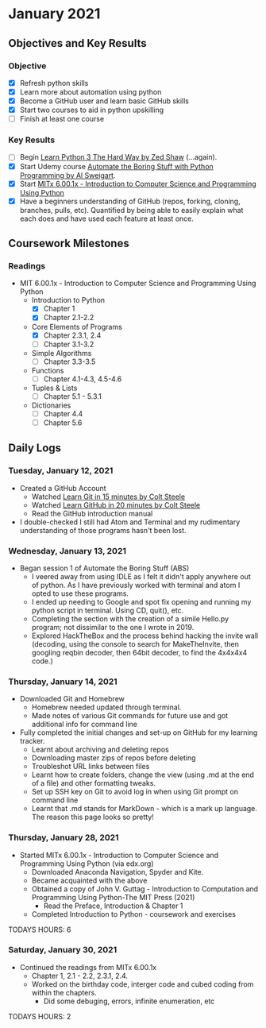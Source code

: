 # January 2021

## Objectives and Key Results

### Objective
- [x] Refresh python skills
- [x] Learn more about automation using python
- [x] Become a GitHub user and learn basic GitHub skills
- [x] Start two courses to aid in python upskilling
- [ ] Finish at least one course

### Key Results
- [ ] Begin [Learn Python 3 The Hard Way by Zed Shaw](https://shop.learncodethehardway.org/access/buy/9/) (...again).
- [x] Start Udemy course [Automate the Boring Stuff with Python Programming by Al Sweigart](https://www.udemy.com/course/automate/).
- [x] Start [MITx 6.00.1x - Introduction to Computer Science and Programming Using Python](https://www.edx.org/course/introduction-to-computer-science-and-programming-7)
- [x] Have a beginners understanding of GitHub (repos, forking, cloning, branches, pulls, etc). Quantified by being able to easily explain what each does and have used each feature at least once.

## Coursework Milestones

### Readings
- MIT 6.00.1x - Introduction to Computer Science and Programming Using Python
  - Introduction to Python
    - [x] Chapter 1
    - [x] Chapter 2.1-2.2			
  - Core Elements of Programs	
    - [x] Chapter 2.3.1, 2.4
    - [ ] Chapter 3.1-3.2
  - Simple Algorithms
    - [ ] Chapter 3.3-3.5
  - Functions
    - [ ] Chapter 4.1-4.3, 4.5-4.6
  - Tuples & Lists
    - [ ] Chapter 5.1 - 5.3.1
  - Dictionaries
    - [ ] Chapter 4.4
    - [ ] Chapter 5.6

## Daily Logs

### Tuesday, January 12, 2021
- Created a GitHub Account
  - Watched [Learn Git in 15 minutes by Colt Steele](https://www.youtube.com/watch?v=USjZcfj8yxE)
  - Watched [Learn GitHub in 20 minutes by Colt Steele](https://www.youtube.com/watch?v=nhNq2kIvi9s)
  - Read the GitHub introduction manual
- I double-checked I still had Atom and Terminal and my rudimentary understanding of those programs hasn't been lost.

### Wednesday, January 13, 2021
- Began session 1 of Automate the Boring Stuff (ABS)
  - I veered away from using IDLE as I felt it didn't apply anywhere out of python. As I have previously worked with terminal and atom I opted to use these programs.
  - I ended up needing to Google and spot fix opening and running my python script in terminal. Using CD, quit(), etc.
  - Completing the section with the creation of a simile Hello.py program; not dissimilar to the one I wrote in 2019.
  - Explored HackTheBox and the process behind hacking the invite wall (decoding, using the console to search for MakeTheInvite, then googling reqbin decoder, then 64bit decoder, to find the 4x4x4x4 code.)

### Thursday, January 14, 2021
- Downloaded Git and Homebrew
  - Homebrew needed updated through terminal.
  - Made notes of various Git commands for future use and got additional info for command line
- Fully completed the initial changes and set-up on GitHub for my learning tracker.
  - Learnt about archiving and deleting repos
  - Downloading master zips of repos before deleting
  - Troubleshot URL links between files
  - Learnt how to create folders, change the view (using .md at the end of a file) and other formatting tweaks.
  - Set up SSH key on Git to avoid log in when using Git prompt on command line
  - Learnt that .md stands for MarkDown - which is a mark up language. The reason this page looks so pretty!
  
### Thursday, January 28, 2021
  - Started MITx 6.00.1x - Introduction to Computer Science and Programming Using Python (via edx.org)
    - Downloaded Anaconda Navigation, Spyder and Kite.
    - Became acquainted with the above
    - Obtained a copy of John V. Guttag - Introduction to Computation and Programming Using Python-The MIT Press (2021)
      - Read the Preface, Introduction & Chapter 1
    - Completed Introduction to Python - coursework and exercises
    
  TODAYS HOURS: 6

### Saturday, January 30, 2021
  - Continued the readings from MITx 6.00.1x
    - Chapter 1, 2.1 - 2.2, 2.3.1, 2.4.
    - Worked on the birthday code, interger code and cubed coding from within the chapters.
      - Did some debuging, errors, infinite enumeration, etc
      
TODAYS HOURS: 2
